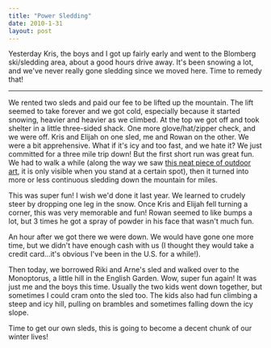 ```yaml
---
title: "Power Sledding"
date: 2010-1-31
layout: post
---
```


Yesterday Kris, the boys and I got up fairly early and went to the Blomberg
ski/sledding area, about a good hours drive away. It's been snowing a lot,
and we've never really gone sledding since we moved here. Time to remedy
that!
  
---
  
We rented two sleds and paid our fee to be lifted up the mountain. The
lift seemed to take forever and we got cold, especially because it started
snowing, heavier and heavier as we climbed. At the top we got off and took
shelter in a little three-sided shack. One more glove/hat/zipper check,
and we were off. Kris and Elijah on one sled, me and Rowan on the other.
We were a bit apprehensive. What if it's icy and too fast, and we hate
it? We just committed for a three mile trip down! But the first short run
was great fun. We had to walk a while (along the way we saw [this neat piece of outdoor art](http://www.panoramio.com/photo/23061999),
it is only visible when you stand at a certain spot), then it turned into
more or less continuous sledding down the mountain for miles.
  
  
This was super fun! I wish we'd done it last year. We learned to crudely
steer by dropping one leg in the snow. Once Kris and Elijah fell turning
a corner, this was very memorable and fun! Rowan seemed to like bumps a
lot, but 3 times he got a spray of powder in his face that wasn't much
fun.
  
  
An hour after we got there we were down. We would have gone one more time,
but we didn't have enough cash with us (I thought they would take a credit
card...it's obvious I've been in the U.S. for a while!).
  
  
Then today, we borrowed Riki and Arne's sled and walked over to the Monoptorus,
a little hill in the English Garden. Wow, super fun again! It was just
me and the boys this time. Usually the two kids went down together, but
sometimes I could cram onto the sled too. The kids also had fun climbing
a steep and icy hill, pulling on brambles and sometimes falling down the
icy slope.
  
  
Time to get our own sleds, this is going to become a decent chunk of our
winter lives!
